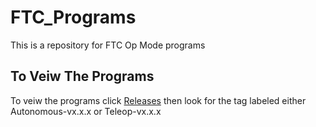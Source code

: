 # FTC_Programs
This is a repository for FTC Op Mode programs

## To Veiw The Programs
To veiw the programs click [Releases](https://github.com/4H-Botsmiths/FTC_Programs/releases) then look for the tag labeled either Autonomous-vx.x.x or Teleop-vx.x.x
